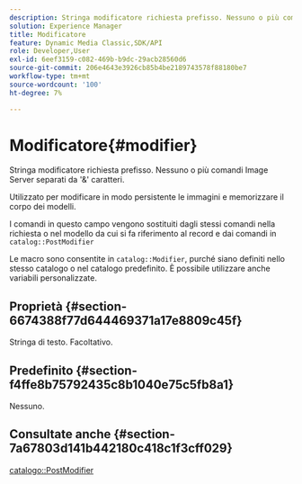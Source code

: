 ```yaml
---
description: Stringa modificatore richiesta prefisso. Nessuno o più comandi Image Server separati da '&' caratteri.
solution: Experience Manager
title: Modificatore
feature: Dynamic Media Classic,SDK/API
role: Developer,User
exl-id: 6eef3159-c082-469b-b9dc-29acb28560d6
source-git-commit: 206e4643e3926cb85b4be2189743578f88180be7
workflow-type: tm+mt
source-wordcount: '100'
ht-degree: 7%

---
```


# Modificatore{#modifier}

Stringa modificatore richiesta prefisso. Nessuno o più comandi Image Server separati da &#39;&amp;&#39; caratteri.

Utilizzato per modificare in modo persistente le immagini e memorizzare il corpo dei modelli.

I comandi in questo campo vengono sostituiti dagli stessi comandi nella richiesta o nel modello da cui si fa riferimento al record e dai comandi in `catalog::PostModifier`

Le macro sono consentite in `catalog::Modifier`, purché siano definiti nello stesso catalogo o nel catalogo predefinito. È possibile utilizzare anche variabili personalizzate.

## Proprietà {#section-6674388f77d644469371a17e8809c45f}

Stringa di testo. Facoltativo.

## Predefinito {#section-f4ffe8b75792435c8b1040e75c5fb8a1}

Nessuno.

## Consultate anche {#section-7a67803d141b442180c418c1f3cff029}

[catalogo::PostModifier](../../../../../../is-api/image-catalog/image-serving-api-ref/c-image-catalog-reference/c-image-svg-data-reference/c-image-data-reference/r-postmodifier-cat.md#reference-4bc3738a812b4e7c8a180e27bfbd770b)
